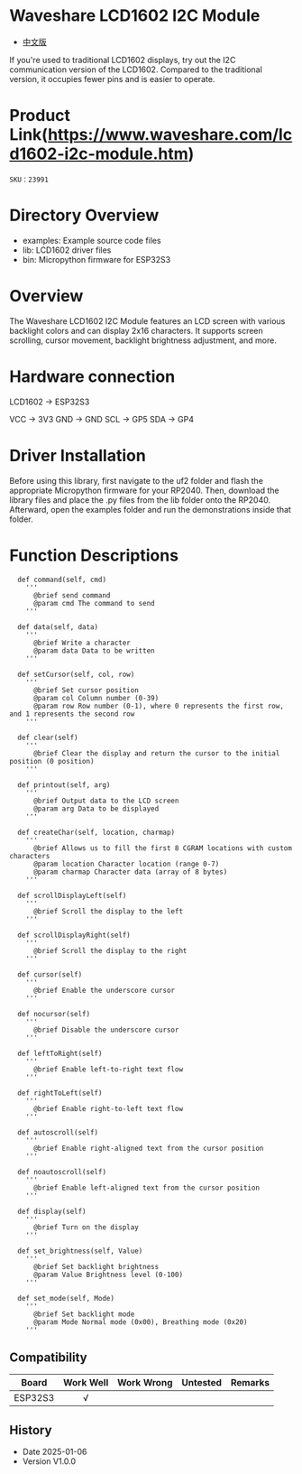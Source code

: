 # Waveshare LCD1602 I2C Module

- [中文版](./README_CN.md)

If you're used to traditional LCD1602 displays, try out the I2C communication version of the LCD1602. Compared to the traditional version, it occupies fewer pins and is easier to operate.

# Product Link(https://www.waveshare.com/lcd1602-i2c-module.htm)

    SKU：23991

# Directory Overview
* examples: Example source code files
* lib: LCD1602 driver files
* bin: Micropython firmware for ESP32S3

# Overview

The Waveshare LCD1602 I2C Module features an LCD screen with various backlight colors and can display 2x16 characters. It supports screen scrolling, cursor movement, backlight brightness adjustment, and more.

# Hardware connection
LCD1602 	-> ESP32S3

VCC 	-> 3V3
GND  	-> GND
SCL 	-> GP5
SDA 	-> GP4

# Driver Installation

Before using this library, first navigate to the uf2 folder and flash the appropriate Micropython firmware for your RP2040. Then, download the library files and place the .py files from the lib folder onto the RP2040. Afterward, open the examples folder and run the demonstrations inside that folder.

# Function Descriptions

```MicroPython
  def command(self, cmd)
    '''
      @brief send command
      @param cmd The command to send
    '''
    
  def data(self, data)
    '''
      @brief Write a character
      @param data Data to be written
    '''

  def setCursor(self, col, row)
    '''
      @brief Set cursor position
      @param col Column number (0-39)
      @param row Row number (0-1), where 0 represents the first row, and 1 represents the second row
    '''

  def clear(self)
    '''
      @brief Clear the display and return the cursor to the initial position (0 position)
    '''

  def printout(self, arg)
    '''
      @brief Output data to the LCD screen
      @param arg Data to be displayed
    '''

  def createChar(self, location, charmap)
    '''
      @brief Allows us to fill the first 8 CGRAM locations with custom characters
      @param location Character location (range 0-7)
      @param charmap Character data (array of 8 bytes)
    '''

  def scrollDisplayLeft(self)
    '''
      @brief Scroll the display to the left
    '''

  def scrollDisplayRight(self)
    '''
      @brief Scroll the display to the right
    '''

  def cursor(self)
    '''
      @brief Enable the underscore cursor
    '''

  def nocursor(self)
    '''
      @brief Disable the underscore cursor
    '''

  def leftToRight(self)
    '''
      @brief Enable left-to-right text flow
    '''

  def rightToLeft(self)
    '''
      @brief Enable right-to-left text flow
    '''

  def autoscroll(self)
    '''
      @brief Enable right-aligned text from the cursor position
    '''

  def noautoscroll(self)
    '''
      @brief Enable left-aligned text from the cursor position
    '''

  def display(self)
    '''
      @brief Turn on the display
    '''

  def set_brightness(self, Value)
    '''
      @brief Set backlight brightness
      @param Value Brightness level (0-100)
    '''

  def set_mode(self, Mode)
    '''
      @brief Set backlight mode
      @param Mode Normal mode (0x00), Breathing mode (0x20)
    '''
```

## Compatibility

| Board     | Work Well | Work Wrong | Untested | Remarks |
| ---------	|  :-------:  | :-------: | :-------: | :-------: |
| ESP32S3 	|      √      |           |         	|         	|

## History

- Date 2025-01-06
- Version V1.0.0
